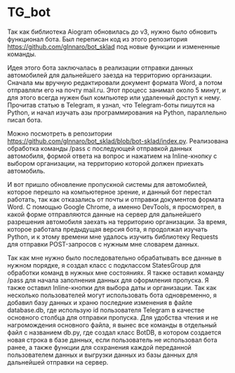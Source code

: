 # TG_bot
Так как библиотека Aiogram обновилась до v3, нужно было обновить функционал бота. Был переписан код из этого репозитория https://github.com/gInnaro/bot_sklad под новые функции и измененные команды. 

Идея этого бота заключалась в реализации отправки данных автомобилей для дальнейшего заезда на территорию организации. Сначала мы вручную редактировали документ формата Word, а потом отправляли его на почту mail.ru. Этот процесс занимал около 5 минут, и для этого всегда нужен был компьютер или удаленный доступ к нему. Прочитав статью в Telegram, я узнал, что Telegram-боты пишутся на Python, и начал изучать азы программирования на Python, параллельно писал бота. 

Можно посмотреть в репозитории https://github.com/gInnaro/bot_sklad/blob/bot-sklad/index.py. Реализована обработка команды /pass с последующей отправкой данных автомобиля, формой ответа на вопрос и нажатием на Inline-кнопку с выбором организации, на территорию которой должен приехать автомобиль.

И вот пришло обновление пропускной системы для автомобилей, которое перешло на компьютерное зрение, и данный бот перестал работать, так как отказались от почты и отправки документов формата Word. С помощью Google Chrome, а именно DevTools, я просмотрел, в какой форме отправляются данные на сервер для дальнейшего разрешения автомобиля заехать на территорию организации. За время, которое работала предыдущая версия бота, я продолжал изучать Python, и к этому времени мне удалось изучить библиотеку Requests для отправки POST-запросов с нужным мне словарем данных.

Так как мне нужно было последовательно обрабатывать все данные в нужном порядке, я создал класс с подклассом StatesGroup для обработки команд в нужных мне состояниях. Я также оставил команду /pass для начала заполнения данных для оформления пропуска. Я также оставил Inline-кнопки для выбора даты и организации. Так как несколько пользователей могут использовать бота одновременно, я добавил базу данных и храню последние изменения в файле database.db, где использую id пользователя Telegram в качестве основного столбца для отправки пропуска. Для удобства чтения и не нагромождения основного файла, я вынес все команды в отдельный файл с названием db.py, где создал класс BotDB, в котором создается новая строка в базе данных, если пользователь не использовал бота ранее, а также функции для сохранения каждой переданной пользователем данных и выгрузки данных из базы данных для дальнейшей отправки на сервер.
